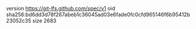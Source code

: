 version https://git-lfs.github.com/spec/v1
oid sha256:bd6dd3d78f267abeb1c36045ad03e6fade0fc0cfd965146f6b95412b23052c35
size 2683
